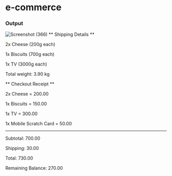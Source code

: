 # e-commerce
### Output

![Screenshot (366)](https://github.com/user-attachments/assets/9a17cc73-24e2-42dc-a30c-34d109f7455a)
** Shipping Details **

2x Cheese (200g each)

1x Biscuits (700g each)

1x TV (3000g each)

Total weight: 3.90 kg


** Checkout Receipt **

2x Cheese = 200.00

1x Biscuits = 150.00


1x TV = 300.00

1x Mobile Scratch Card = 50.00

---------------------------

Subtotal: 700.00

Shipping: 30.00

Total:    730.00

Remaining Balance: 270.00
